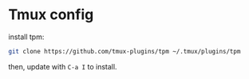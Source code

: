 # Tmux config

install tpm:

``` bash
git clone https://github.com/tmux-plugins/tpm ~/.tmux/plugins/tpm
```

then, update with `C-a I` to install.
